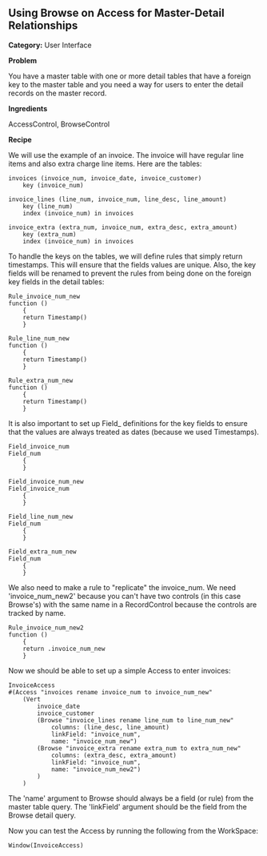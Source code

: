 ## Using Browse on Access for Master-Detail Relationships

**Category:** User Interface

**Problem**

You have a master table with one or more detail tables that have a foreign key to the master table and you need a way for users to enter the detail records on the master record.

**Ingredients**

AccessControl, BrowseControl

**Recipe**

We will use the example of an invoice. The invoice will have regular line items and also extra charge line items. Here are the tables:

``` suneido
invoices (invoice_num, invoice_date, invoice_customer)  
    key (invoice_num)
```

``` suneido
invoice_lines (line_num, invoice_num, line_desc, line_amount)
    key (line_num)
    index (invoice_num) in invoices
```

``` suneido
invoice_extra (extra_num, invoice_num, extra_desc, extra_amount)
    key (extra_num)
    index (invoice_num) in invoices
```

To handle the keys on the tables, we will define rules that simply return timestamps. This will ensure that the fields values are unique. Also, the key fields will be renamed to prevent the rules from being done on the foreign key fields in the detail tables:

``` suneido
Rule_invoice_num_new
function ()
    {
    return Timestamp()
    }

Rule_line_num_new
function ()
    {
    return Timestamp()
    }

Rule_extra_num_new
function ()
    {
    return Timestamp()
    }
```

It is also important to set up Field_ definitions for the key fields to ensure that the values are always treated as dates (because we used Timestamps).

``` suneido
Field_invoice_num
Field_num
    {
    }

Field_invoice_num_new
Field_invoice_num
    {
    }

Field_line_num_new
Field_num
    {
    }

Field_extra_num_new
Field_num
    {
    }
```

We also need to make a rule to "replicate" the invoice_num. We need 'invoice_num_new2' because you can't have two controls (in this case Browse's) with the same name in a RecordControl because the controls are tracked by name.

``` suneido
Rule_invoice_num_new2
function ()
    {
    return .invoice_num_new
    }
```

Now we should be able to set up a simple Access to enter invoices:

``` suneido
InvoiceAccess
#(Access "invoices rename invoice_num to invoice_num_new"
    (Vert
        invoice_date
        invoice_customer
        (Browse "invoice_lines rename line_num to line_num_new"
            columns: (line_desc, line_amount)
            linkField: "invoice_num",
            name: "invoice_num_new")
        (Browse "invoice_extra rename extra_num to extra_num_new"
            columns: (extra_desc, extra_amount)
            linkField: "invoice_num",
            name: "invoice_num_new2")
        )
    )
```

The 'name' argument to Browse should always be a field (or rule) from the master table query. The 'linkField' argument should be the field from the Browse detail query.

Now you can test the Access by running the following from the WorkSpace:

``` suneido
Window(InvoiceAccess)
```